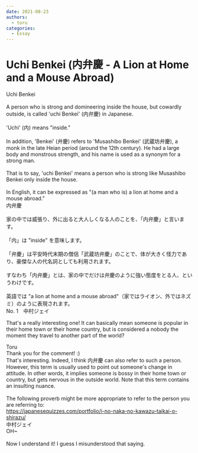 ```yaml
---
date: 2021-08-23
authors:
  - toru
categories:
  - Essay
---
```


<h1 id="subject_show">Uchi Benkei (内弁慶 - A Lion at Home and a Mouse Abroad)</h1>
<div class="date" hidden>Aug 23, 2021 08:28</div>
<div id="post"><div id="body_show_ori">
Uchi Benkei<br/><br/>A person who is strong and domineering inside the house, but cowardly outside, is called 'uchi Benkei' (内弁慶) in Japanese.<br/><br/>'Uchi' (内) means "inside."<br/><br/>In addition, 'Benkei' (弁慶) refers to 'Musashibo Benkei' (武蔵坊弁慶), a monk in the late Heian period (around the 12th century). He had a large body and monstrous strength, and his name is used as a synonym for a strong man.<br/><br/>That is to say, 'uchi Benkei' means a person who is strong like Musashibo Benkei only inside the house.<br/><br/>In English, it can be expressed as "(a man who is) a lion at home and a mouse abroad."
</div></div>

<!-- more -->

<div id="post_ja"><div id="body_show_mo">
内弁慶<br/><br/>家の中では威張り、外に出ると大人しくなる人のことを、「内弁慶」と言います。<br/><br/>「内」は "inside" を意味します。<br/><br/>「弁慶」は平安時代末期の僧侶「武蔵坊弁慶」のことで、体が大きく怪力であり、豪傑な人の代名詞としても利用されます。<br/><br/>すなわち「内弁慶」とは、家の中でだけは弁慶のように強い態度をとる人、というわけです。<br/><br/>英語では "a lion at home and a mouse abroad"（家ではライオン、外ではネズミ）のように表現されます。
</div></div>
<div id="block"><div class="first_name"> No. 1　<span class="just_name">中村ジェイ</span></div><div id="block2">
<p class="comment_small">
 That's a really interesting one! It can basically mean someone is popular in their home town or their home country, but is considered a nobody the moment they travel to another part of the world?
</p>

</div><div class="name"><span class="just_name">Toru</span><br>
Thank you for the comment! :)<br/>That's interesting. Indeed, I think 内弁慶 can also refer to such a person. However, this term is usually used to point out someone's change in attitude. In other words, it implies someone is bossy in their home town or country, but gets nervous in the outside world. Note that this term contains an insulting nuance.<br/><br/>The following proverb might be more appropriate to refer to the person you are referring to:<br/><a href="https://japanesequizzes.com/portfolio/i-no-naka-no-kawazu-taikai-o-shirazu/" target="_blank">https://japanesequizzes.com/portfolio/i-no-naka-no-kawazu-taikai-o-shirazu/</a>
</div>
<div class="name"><span class="just_name">中村ジェイ</span><br>
OH~<br/><br/>Now I understand it! I guess I misunderstood that saying.
</div>
</div>
